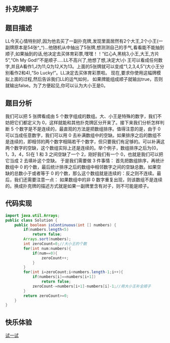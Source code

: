 ## 扑克牌顺子  
## 题目描述  
LL今天心情特别好,因为他去买了一副扑克牌,发现里面居然有2个大王,2个小王(一副牌原本是54张^_^)...他随机从中抽出了5张牌,想测测自己的手气,看看能不能抽到顺子,如果抽到的话,他决定去买体育彩票,嘿嘿！！“红心A,黑桃3,小王,大王,方片5”,“Oh My God!”不是顺子.....LL不高兴了,他想了想,决定大\小 王可以看成任何数字,并且A看作1,J为11,Q为12,K为13。上面的5张牌就可以变成“1,2,3,4,5”(大小王分别看作2和4),“So Lucky!”。LL决定去买体育彩票啦。 现在,要求你使用这幅牌模拟上面的过程,然后告诉我们LL的运气如何， 如果牌能组成顺子就输出true，否则就输出false。为了方便起见,你可以认为大小王是0。  
## 题目分析  
我们可以把 5 张牌看成由 5 个数字组成的数组。大、小王是特殊的数字，我们不妨把它们都定义为 0，这样就能和其他扑克牌区分开来了。接下来我们分析怎样判断 5 个数字是不是连续的，最直观的方法是把数组排序。值得注意的是，由于 0 可以当成任意数字，我们可以用 0 去补满数组中的空缺。如果排序之后的数组不是连续的，即相邻的两个数字相隔若干个数字，但只要我们有足够的。可以补满这两个数字的空缺，这个数组实际上还是连续的。举个例子，数组排序之后为{0，1，3，4，5}在 1 和 3 之间空缺了一个 2，刚好我们有一个 0，也就是我们可以把它当成 2 去填补这个空缺。
于是我们需要做 3 件事情： 首先把数组排序，再统计数组中 0 的个数，最后统计排序之后的数组中相邻数字之间的空缺总数。如果空缺的总数小于或者等于 0 的个数，那么这个数组就是连续的：反之则不连续。最后，我们还需要注意一点： 如果数组中的非 0 数字重复出现，则该数组不是连续的。换成扑克牌的描述方式就是如果一副牌里含有对子，则不可能是顺子。   
## 代码实现  
```Java 
import java.util.Arrays;
public class Solution {
    public boolean isContinuous(int [] numbers) {
        if(numbers.length<5)
            return false;
        Arrays.sort(numbers);
        int zeroCount=0;//大小王的个数
        for(int num:numbers){
            if(num==0){
                zeroCount++;
            }
        }
        for(int i=zeroCount;i<numbers.length-1;i++){
            if(numbers[i]==numbers[i+1])
                return false;
            zeroCount-=numbers[i+1]-numbers[i]-1;//用大小王补全顺子
        }
        return zeroCount>=0;
    }
}
```
## 快乐体验  
[试一试](https://www.nowcoder.com/practice/762836f4d43d43ca9deb273b3de8e1f4?tpId=13&tqId=11198&tPage=3&rp=3&ru=/ta/coding-interviews&qru=/ta/coding-interviews/question-ranking)
